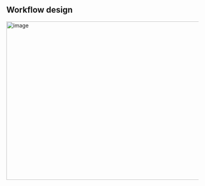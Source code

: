 ## Workflow design

<img width="568" height="417" alt="image" src="https://github.com/user-attachments/assets/40354b60-2683-4388-9ba2-aca758f9a6a0" />
